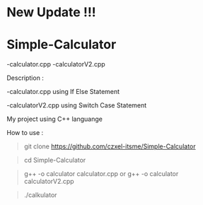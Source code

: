 # New Update !!!
# Simple-Calculator

-calculator.cpp
-calculatorV2.cpp

Description : 

-calculator.cpp using If Else Statement

-calculatorV2.cpp using Switch Case Statement

My project using C++ languange

How to use :

> git clone https://github.com/czxel-itsme/Simple-Calculator

> cd Simple-Calculator

> g++ -o calculator calculator.cpp or g++ -o calculator calculatorV2.cpp

> ./calkulator
